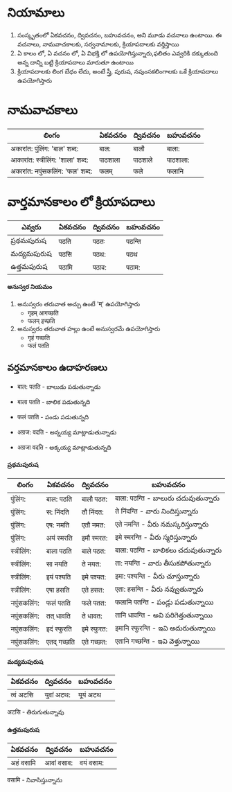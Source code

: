 # నియామాలు  
1. సంస్కృతంలో ఏకవచనం, ద్వివచనం, బహువచనం, అని మూడు 
వచనాలు ఉంటాయి. ఈ వచనాలు, నామవాచకాలకు, సర్వనామాలకు, క్రియాపదాలకు 
వర్తిస్తాయి 
2. ఏ కాలం లో, ఏ వచనం లో, ఏ విభక్తి లో  ఉపయోగిస్తున్నారు,ఫలితం ఎవ్వరికి దక్కుతుంది అన్న దాన్ని బట్టి క్రియాపదాలు మారుతూ ఉంటాయి
3. క్రియాపదాలకు లింగ బేధం లేదు, అంటే స్త్రీ, పురుష, నపుంసకలింగాలకు ఒకే క్రియాపదాలు ఉపయోగిస్తారు  


# నామవాచకాలు 

లింగం   | ఏకవచనం     | ద్వివచనం     | బహువచనం 
-------------|---------------|---------------|-----------
अकारांत: पुंलिंग: 'बाल' शब्द: | बाल: | बालौ | बाला:
आकारांत: स्त्रीलिंग: 'शाला' शब्द: | पाठशाला | पाठशाले | पाठशाला:
अकारांत: नपुंसकलिंग: 'फल' शब्द: | फलम् | फले | फलानि 

# వార్తమానకాలం లో  క్రియాపదాలు 

ఎవ్వరు | ఏకవచనం     | ద్వివచనం     | బహువచనం 
-------------|---------------|---------------|-----------
ప్రథమపురుష | पठति | पठतः | पठन्ति 
మద్యమపురుష | पठसि | पठथ: | पठथ 
ఉత్తమపురుష | पठामि | पठाव: | पठाम:


#### అనుస్వర నియమం 

1. అనుస్వరం తరువాత అచ్చు ఉంటే 'म्' ఉపయోగిస్తారు 
    - गृहम् आगच्छति 
    - फलम् इच्छति 
2. అనుస్వరం తరువాత హల్లు ఉంటే అనుస్వరమే ఉపయోగిస్తారు
    - गृहं गच्छति 
    - फलं पतति 

## వర్తమానకాలం ఉదాహరణలు 
- बाल: पतति - బాలుడు పడుతున్నాడు 
- बाला पतति - బాలిక పడుతున్నది 
- फलं पतति - పండు పడుతున్నది 

- अग्रज: वदति - అన్నయ్య మాట్లాడుతున్నాడు 
- अग्रजा वदति - అక్కయ్య మాట్లాడుతున్నది


#### ప్రథమపురుష
లింగం   | ఏకవచనం     | ద్వివచనం     | బహువచనం 
-------------|---------------|---------------|-----------
 पुंलिंग: | बाल: पठति | बालौ पठत: | बाला: पठन्ति - బాలురు చదువుతున్నారు 
 पुंलिंग: | स: निंदति | तौ निंदत: | ते निंदन्ति - వారు  నిందిస్తున్నారు 
 पुंलिंग: | एष: नमति | एतौ नमत: | एते नमन्ति - వీరు నమస్కరిస్తున్నారు 
 पुंलिंग: | अयं स्मरति  | इमौ स्मरत: | इमे स्मरन्ति - వీరు స్మరిస్తున్నారు 
 स्त्रीलिंग: | बाला पठति | बाले पठत: | बाला: पठन्ति - బాలికలు చదువుతున్నారు 
 स्त्रीलिंग: | सा नयति | ते नयत: | ता: नयन्ति - వారు తీసుకపోతున్నారు 
 स्त्रीलिंग: | इयं पश्यति | इमे पश्यत: | इमा: पश्यन्ति - వీరు చూస్తున్నారు 
 स्त्रीलिंग: | एषा हसति | एते हसत: | एता: हसन्ति - వీరు నవ్వుతున్నారు 
 नपुंसकलिंग: | फलं पतति | फले पतत: | फलानि पतन्ति - పండ్లు పడుతున్నాయి 
 नपुंसकलिंग: | तत् धावति | ते धावत: | तानि धावन्ति - అవి పరిగెత్తుతున్నాయి 
 नपुंसकलिंग: | इदं स्फुरति | इमे स्फुरत: | इमानि स्फुरन्ति - ఇవి అదురుతున్నాయి 
 नपुंसकलिंग: | एतद् गच्छति | एते गच्छत: | एतानि गच्छन्ति - ఇవి వెళ్తున్నాయి 

 #### మద్యమపురుష
 ఏకవచనం     | ద్వివచనం     | బహువచనం 
 ---------------|---------------|-----------
त्वं अटसि |  युवां अटथ: | यूयं अटथ 

अटसि - తిరుగుతున్నావు
 
 #### ఉత్తమపురుష 
 ఏకవచనం     | ద్వివచనం     | బహువచనం 
 ---------------|---------------|-----------
अहं वसामि  | आवां वसाव:  |  वयं वसाम:

वसामि - నివాసిస్తున్నాను 